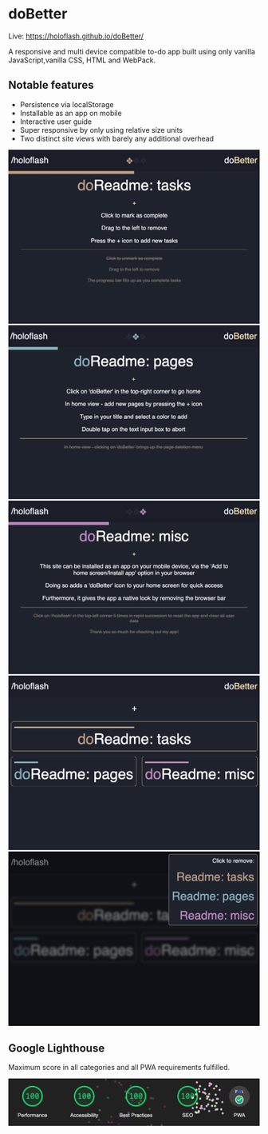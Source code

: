# doBetter

Live: https://holoflash.github.io/doBetter/

A responsive and multi device compatible to-do app built using only vanilla JavaScript,vanilla CSS, HTML and WebPack.

## Notable features

-   Persistence via localStorage
-   Installable as an app on mobile
-   Interactive user guide
-   Super responsive by only using relative size units
-   Two distinct site views with barely any additional overhead

<img
  src="src/images/Screenshot 2023-01-11 at 18.19.46.png"
  alt="1">
<img
  src="src/images/Screenshot 2023-01-11 at 18.19.52.png"
  alt="2">
<img
  src="src/images/Screenshot 2023-01-11 at 18.20.01.png"
  alt="3">
<img
  src="src/images/Screenshot 2023-01-11 at 18.20.12.png"
  alt="1">
<img
  src="src/images/Screenshot 2023-01-11 at 18.20.19.png"
  alt="1">

## Google Lighthouse

Maximum score in all categories and all PWA requirements fulfilled.

<img
  src="src/images/lighthouse.png"
  alt="lighthouse">
